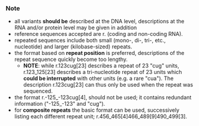 ### Note

*	all variants **should be** described at the DNA level, descriptions at the RNA and/or protein level may be given in addition
*	reference sequences accepted are r. (coding and non-coding RNA).
*	repeated sequences include both small (mono-, di-, tri-, etc., nucleotide) and larger (kilobase-sized) repeats. 
*	the format based on **repeat position** is preferred, descriptions of the repeat sequence quickly become too lengthy.
	*	**NOTE**: while r.123cug[23] describes a repeat of 23 "cug" units, r.123\_125[23] describes a tri-nucleotide repeat of 23 units which **could be interrupted** with other units (e.g. a rare "cua"). The description r.123cug[23] can thus only be used when the repeat was sequenced.
*	the format r.-125\_-123cug[4], should not be used; it contains redundant information ("-125\_-123" and "cug"). 
*	for **composite repeats** the basic format can be used, successively listing each different repeat unit; r.456\_465[4]466\_489[9]490\_499[3].
